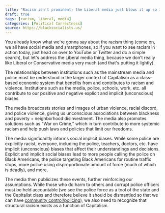 ```yaml
---
title: "Racism isn't prominent; the Liberal media just blows it up so it seems that way to push their anti-cop agenda."
draft: true
tags: [racism, liberal, media]
categories: [Political Correctness]
source: https://blacksocialists.us/
---
```


You already know what we're gonna say about the racism thing (come on, we all have social media and smartphones, so if you want to see racism in action today, just head on over to YouTube or Twitter and do a simple search), but let's address the Liberal media thing, because we don't really like Liberal or Conservative media very much (and that's putting it lightly).  
  
The relationships between institutions such as the mainstream media and police must be understood in the larger context of Capitalism as a class-based economic system that benefits from and contributes to racism and violence. Institutions such as the media, police, schools, work, etc. all contribute to our positive and negative explicit and implicit (unconscious) biases.  
  
The media broadcasts stories and images of urban violence, racial discord, and police violence, giving us unconscious associations between blackness and poverty + neighborhood disinvestment. The media also promotes solutions such as "War on Crime," which in turn contribute to more systemic racism and help push laws and policies that limit our freedoms.  
  
The media significantly informs social implicit biases. While some police are explicitly racist, everyone, including the police, teachers, doctors, etc. have implicit (unconscious) biases that affect their understandings and decisions. Explicit and implicit social biases lead to more people calling the police on Black Americans, the police targeting Black Americans for routine traffic stops, more police using disproportionate amount of force (much of which is deadly), and more.  
  
The media then publicizes these events, further reinforcing our assumptions. While those who do harm to others and corrupt police officers must be held accountable (we see the police force as a tool of the state and the Capitalist class and therefore believe it should be dismantled so that we can have [community control/policing](https://komun-academy.com/2018/08/08/hpc-the-future-of-community-justice-peace-and-security/)), we also need to recognize that structural racism exists as a function of Capitalism.

